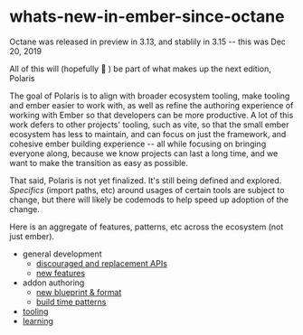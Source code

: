 # whats-new-in-ember-since-octane

Octane was released in preview in 3.13, and stablily in 3.15 -- this was Dec 20, 2019

All of this will (hopefully 🤞 ) be part of what makes up the next edition, Polaris

The goal of Polaris is to align with broader ecosystem tooling, make tooling and ember easier to work with, as well as refine the authoring experience of working with Ember so that developers can be more productive. A lot of this work defers to other projects' tooling, such as vite, so that the small ember ecosystem has less to maintain, and can focus on just the framework, and cohesive ember building experience -- all while focusing on bringing everyone along, because we know projects can last a long time, and we want to make the transition as easy as possible.

That said, Polaris is not yet finalized. It's still being defined and explored. _Specifics_ (import paths, etc) around usages of certain tools are subject to change, but there will likely be codemods to help speed up adoption of the change.


Here is an aggregate of features, patterns, etc across the ecosystem (not just ember).

- general development
  - [discouraged and replacement APIs](./replacements.md)
  - [new features](./new-features.md)
- addon authoring
  - [new blueprint & format](./v2-addon/README.md)
  - [build time patterns](./v2-addon/build.md)
- [tooling](./tooling.md)
- [learning](./learning.md)

